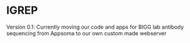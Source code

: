 # IGREP
Version 0.1: Currently moving our code and apps for BIGG lab antibody sequencing from Appsoma to our own custom made webserver
